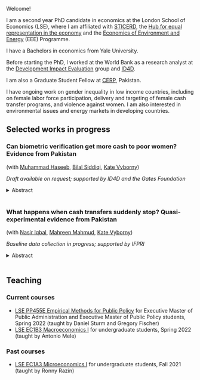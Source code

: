 Welcome! 

I am a second year PhD candidate in economics at the London School of Economics (LSE), where I am affiliated with [STICERD](https://sticerd.lse.ac.uk), the [Hub for equal representation in the economy](https://www.hubequalrep.org) and the [Economics of Environment and Energy](https://sticerd.lse.ac.uk/_new/research/economics-environment-energy/default.asp) (EEE) Programme. 

I have a Bachelors in economics from Yale University.

Before starting the PhD, I worked at the World Bank as a research analyst at the [Development Impact Evaluation](https://www.worldbank.org/en/research/dime) group and [ID4D](https://id4d.worldbank.org).

I am also a Graduate Student Fellow at [CERP](https://www.cerp.org.pk), Pakistan.

I have ongoing work on gender inequality in low income countries, including on female labor force participation, delivery and targeting of female cash transfer programs, and violence against women. I am also interested in environmental issues and energy markets in developing countries. 

## Selected works in progress 

### Can biometric verification get more cash to poor women? Evidence from Pakistan 
(with [Muhammad Haseeb](https://sites.google.com/view/mhaseeb), [Bilal Siddiqi](https://bilalsiddiqi.com), [Kate Vyborny](https://sites.google.com/site/kvyborny/home))

_Draft available on request; supported by ID4D and the Gates Foundation_

<details>

  <summary>Abstract</summary>	
  We exploit the staggered rollout of biometric identity verification, and exogenous changes to the market structure of payment delivery agents in Pakistan's Benazir Income Support Programme to assess impacts on the delivery of cash to low-income women. We find that biometric verification increases women's control over how to spend the cash. In areas where the new system does not require additional payment agent involvement, beneficiaries also report receiving slightly more cash under the new system. However, we also find an increase in reports of side payments paid involuntarily to access the cash transfer, and a decline in beneficiary satisfaction with the payment system. We explore mechanisms for the effects including mobility constraints faced by female beneficiaries and the market power of payment agents.
</details>	
<br />
	
### What happens when cash transfers suddenly stop? Quasi-experimental evidence from Pakistan
(with [Nasir Iqbal](https://nasiriqbal.com.pk), [Mahreen Mahmud](https://sites.google.com/site/mahreenmahmudsite/home?authuser=0), [Kate Vyborny](https://sites.google.com/site/kvyborny/home))

_Baseline data collection in progress; supported by IFPRI_
  
<details>

  <summary>Abstract</summary>  
 
  A growing body of evidence shows mostly positive impacts of cash transfers for women on a range of outcomes, especially intimate partner violence. However, there is limited work, empirical or theoretical, on what happens when long running unconditional cash transfers stop. Cash transfers may stop for a given household either because their economic position has improved and they no longer meet the eligibility criterion, or because of cuts to the funding pot resulting in a more stringent eligibility criterion. Since cash transfer programs are costly and may not be expected to provide support permanently, understanding how households cope when cash transfers stop is crucial. In this study, we use a regression discontinuity approach to examine the impact of the discontinuation of cash transfers on households in Pakistan who have been receiving transfers over a ten year period.
</details>
<br />

## Teaching 

### Current courses 

- [LSE PP455E Empirical Methods for Public Policy](https://www.lse.ac.uk/resources/calendar.bak/courseGuides/EC/2015_EC455E.htm) for Executive Master of Public Administration and Executive Master of Public Policy students, Spring 2022 (taught by Daniel Sturm and Gregory Fischer)
- [LSE EC1B3 Macroeconomics I](https://www.lse.ac.uk/resources/calendar2021-2022/courseGuides/EC/2021_EC1B3.htm) for undergraduate students, Spring 2022 (taught by Antonio Mele)

### Past courses 
- [LSE EC1A3 Microeconomics I](https://www.lse.ac.uk/resources/calendar2021-2022/courseGuides/EC/2021_EC1A3.htm) for undergraduate students, Fall 2021 (taught by Ronny Razin)

